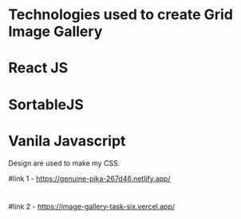 # Technologies used to create Grid Image Gallery 
# React JS
# SortableJS
# Vanila Javascript
Design are used to make my CSS.


#link 1 - https://genuine-pika-267d46.netlify.app/
#
#link 2 - https://image-gallery-task-six.vercel.app/
